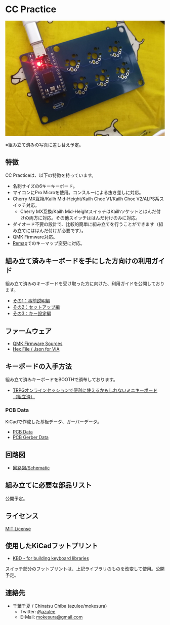 # CC Practice

![CC Practice](https://github.com/mokesura/cc_practice/blob/main/img/cc-practice_pcb-photo.jpg?raw=true)

※組み立て済みの写真に差し替え予定。

## 特徴
CC Practiceは、以下の特徴を持っています。

- 名刺サイズの6キーキーボード。
- マイコンにPro Microを使用。コンスルーによる抜き差しに対応。
- Cherry MX互換/Kailh Mid-Height/Kailh Choc V1/Kailh Choc V2/ALPS系スイッチ対応。
  - Cherry MX互換/Kailh Mid-HeightスイッチはKailhソケットとはんだ付けの両方に対応。その他スイッチははんだ付けのみに対応。
- ダイオード不要の設計で、比較的簡単に組み立てを行うことができます（組み立てにははんだ付けが必要です）。
- QMK Firmware対応。
- [Remap](https://remap-keys.app)でのキーマップ変更に対応。

## 組み立て済みキーボードを手にした方向けの利用ガイド
組み立て済みのキーボードを受け取った方に向けた、利用ガイドを公開しております。

- [その1：事前説明編](https://note.com/azulee/n/n4eed2e0b9e5f)
- [その2：セットアップ編](https://note.com/azulee/n/n12c354e7c35d) 
- [その3：キー設定編](https://note.com/azulee/n/n925a49817ccf) 

## ファームウェア

- [QMK Firmware Sources](https://github.com/mokesura/qmk_firmware/tree/mokesura/cc_practice/keyboards/mokesura/cc_practice)
- [Hex File / Json for VIA](https://github.com/mokesura/cc_practice/tree/main/firmware)

## キーボードの入手方法
組み立て済みキーボードをBOOTHで頒布しております。

- [TRPGオンラインセッションで便利に使えるかもしれないミニキーボード（組立済）](https://azulee.booth.pm/items/4087407) 

### PCB Data
KiCadで作成した基板データ、ガーバーデータ。

- [PCB Data](https://github.com/mokesura/cc_practice/tree/main/pcb) 
- [PCB Gerber Data](https://github.com/mokesura/cc_practice/tree/main/pcb-gerber) 

## 回路図
- [回路図/Schematic](https://github.com/mokesura/cc_practice/blob/main/pcb/cc-practice_Schematic.pdf)

## 組み立てに必要な部品リスト
公開予定。

## ライセンス
[MIT License](https://github.com/mokesura/cc_practice/blob/main/LICENSE)

## 使用したKiCadフットプリント
- [KBD - for building keyboard libraries](https://github.com/foostan/kbd) 

スイッチ部分のフットプリントは、上記ライブラリのものを改変して使用。公開予定。

## 連絡先
- 千葉千夏 / Chinatsu Chiba (azulee/mokesura)
  - Twitter: [@azulee](https://twitter.com/azulee)
  - E-Mail: mokesura@gmail.com
